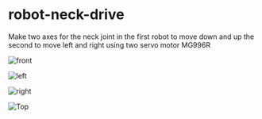 # robot-neck-drive
Make two axes for the neck joint in the first robot to move down and up the second to move left and right using two servo motor MG996R

![front](https://github.com/SafiyaAli84/robot-neck-drive/assets/140127999/f17d3942-9e70-4817-ab9c-f5d36d4c4efd)


![left](https://github.com/SafiyaAli84/robot-neck-drive/assets/140127999/28d756f3-19c1-419c-b165-b768585ef68d)


![right](https://github.com/SafiyaAli84/robot-neck-drive/assets/140127999/f5f8cb1e-8e98-47b6-aa3f-1af593c4ce3c)


![Top](https://github.com/SafiyaAli84/robot-neck-drive/assets/140127999/accb8bc4-b92f-41d8-895f-372fd98435ee)





